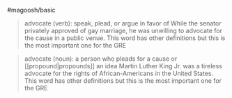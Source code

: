 #magoosh/basic

> advocate (verb): speak, plead, or argue in favor of 
While the senator privately approved of gay marriage, he was unwilling to advocate for the cause in a public venue. 
This word has other definitions but this is the most important one for the GRE 

> advocate (noun): a person who pleads for a cause or [[propound|propounds]] an idea 
Martin Luther King Jr. was a tireless advocate for the rights of African-Americans in the United States.
This word has other definitions but this is the most important one for the GRE 